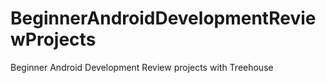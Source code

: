 # BeginnerAndroidDevelopmentReviewProjects
Beginner Android Development Review projects with Treehouse
